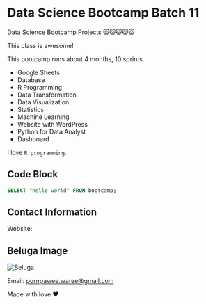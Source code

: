 # Data Science Bootcamp Batch 11

Data Science Bootcamp Projects 😺😺😺😺😺

This class is awesome!

This bootcamp runs about 4 months, 10 sprints.

- Google Sheets
- Database
- R Programming
- Data Transformation
- Data Visualization
- Statistics
- Machine Learning
- Website with WordPress
- Python for Data Analyst
- Dashboard

I love `R programming`.

## Code Block
```sql
SELECT "hello world" FROM bootcamp;
```

## Contact Information
Website:

## Beluga Image
![Beluga](https://i.pinimg.com/736x/c9/2f/e8/c92fe814f244075c3b7ed54ac371a358.jpg)

Email: pornpawee.waree@gmail.com

Made with love ❤️
